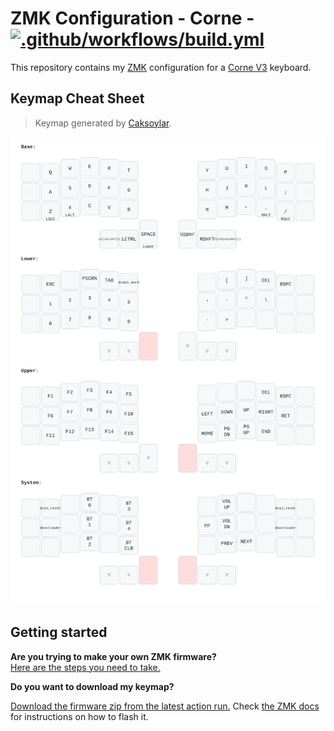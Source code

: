 # ZMK Configuration - Corne - [![.github/workflows/build.yml](https://github.com/TahomaTech/zmk-config-corne/actions/workflows/build.yml/badge.svg?branch=main)](https://github.com/TahomaTech/zmk-config-corne/actions/workflows/build.yml)

This repository contains my [ZMK](https://zmk.dev/) configuration for a [Corne V3](https://github.com/foostan/crkbd) keyboard.

## Keymap Cheat Sheet

> Keymap generated by [Caksoylar](https://github.com/caksoylar/keymap-drawer).

![corne_keymap.svg](images/my_keymap.svg)

## Getting started

**Are you trying to make your own ZMK firmware?**  
[Here are the steps you need to take.](./GETTING_STARTED.md)

**Do you want to download my keymap?**  

[Download the firmware zip from the latest action run.](https://github.com/TahomaTech/zmk-config-corne/actions) Check [the ZMK docs](https://zmk.dev/docs/user-setup#installing-the-firmware) for instructions on how to flash it.